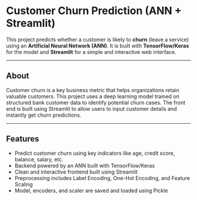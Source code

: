 # Customer Churn Prediction (ANN + Streamlit)

This project predicts whether a customer is likely to **churn** (leave a service) using an **Artificial Neural Network (ANN)**. It is built with **TensorFlow/Keras** for the model and **Streamlit** for a simple and interactive web interface.

---

## About

Customer churn is a key business metric that helps organizations retain valuable customers. This project uses a deep learning model trained on structured bank customer data to identify potential churn cases. The front end is built using Streamlit to allow users to input customer details and instantly get churn predictions.

---

## Features

- Predict customer churn using key indicators like age, credit score, balance, salary, etc.
- Backend powered by an ANN built with TensorFlow/Keras
- Clean and interactive frontend built using Streamlit
- Preprocessing includes Label Encoding, One-Hot Encoding, and Feature Scaling
- Model, encoders, and scaler are saved and loaded using Pickle
